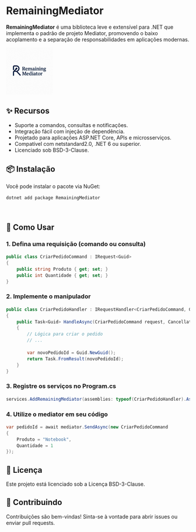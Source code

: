 # RemainingMediator

**RemainingMediator** é uma biblioteca leve e extensível para .NET que implementa o padrão de projeto Mediator, promovendo o baixo acoplamento e a separação de responsabilidades em aplicações modernas.

<img src="https://raw.githubusercontent.com/PauloZier/RemainingMediator/refs/heads/main/nuget.png" alt="NuGet" width="128"/> 

## ✨ Recursos

- Suporte a comandos, consultas e notificações.
- Integração fácil com injeção de dependência.
- Projetado para aplicações ASP.NET Core, APIs e microsserviços.
- Compatível com netstandard2.0, .NET 6 ou superior.
- Licenciado sob BSD-3-Clause.

## 📦 Instalação

Você pode instalar o pacote via NuGet:

```bash
dotnet add package RemainingMediator
```

<br />

## 🚀 Como Usar

### 1. Defina uma requisição (comando ou consulta)

```csharp
public class CriarPedidoCommand : IRequest<Guid>
{
    public string Produto { get; set; }
    public int Quantidade { get; set; }
}
```

### 2. Implemente o manipulador

```csharp
public class CriarPedidoHandler : IRequestHandler<CriarPedidoCommand, Guid>
{
    public Task<Guid> HandleAsync(CriarPedidoCommand request, CancellationToken cancellationToken)
    {
        // Lógica para criar o pedido
        // ...

        var novoPedidoId = Guid.NewGuid();
        return Task.FromResult(novoPedidoId);
    }
}
```

### 3. Registre os serviços no Program.cs

```csharp
services.AddRemainingMediator(assemblies: typeof(CriarPedidoHandler).Assembly);
```

### 4. Utilize o mediator em seu código

```csharp
var pedidoId = await mediator.SendAsync(new CriarPedidoCommand
{
    Produto = "Notebook",
    Quantidade = 1
});
```

## 📄 Licença
Este projeto está licenciado sob a Licença BSD-3-Clause.

## 🤝 Contribuindo
Contribuições são bem-vindas! Sinta-se à vontade para abrir issues ou enviar pull requests.